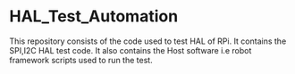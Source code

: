 # HAL_Test_Automation
This repository consists of the code used to test HAL of RPi. It contains the SPI,I2C HAL test code. It also contains the Host software i.e robot framework scripts used to run the test.

